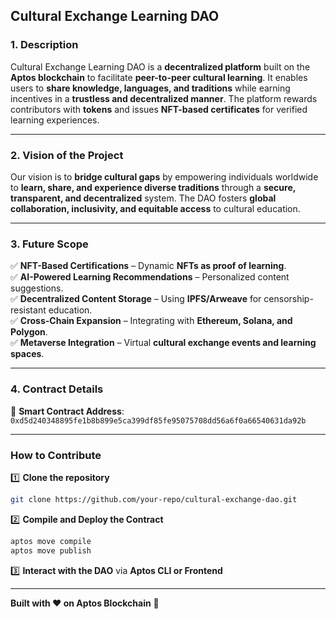 ## **Cultural Exchange Learning DAO**  

### **1. Description**  
Cultural Exchange Learning DAO is a **decentralized platform** built on the **Aptos blockchain** to facilitate **peer-to-peer cultural learning**. It enables users to **share knowledge, languages, and traditions** while earning incentives in a **trustless and decentralized manner**. The platform rewards contributors with **tokens** and issues **NFT-based certificates** for verified learning experiences.  

---

### **2. Vision of the Project**  
Our vision is to **bridge cultural gaps** by empowering individuals worldwide to **learn, share, and experience diverse traditions** through a **secure, transparent, and decentralized** system. The DAO fosters **global collaboration, inclusivity, and equitable access** to cultural education.  

---

### **3. Future Scope**  
✅ **NFT-Based Certifications** – Dynamic **NFTs as proof of learning**.  
✅ **AI-Powered Learning Recommendations** – Personalized content suggestions.  
✅ **Decentralized Content Storage** – Using **IPFS/Arweave** for censorship-resistant education.  
✅ **Cross-Chain Expansion** – Integrating with **Ethereum, Solana, and Polygon**.  
✅ **Metaverse Integration** – Virtual **cultural exchange events and learning spaces**.  

---

### **4. Contract Details**  
📜 **Smart Contract Address**: `0xd5d240348895fe1b8b899e5ca399df85fe95075708dd56a6f0a66540631da92b`  

---

### **How to Contribute**  
1️⃣ **Clone the repository**  
```sh
git clone https://github.com/your-repo/cultural-exchange-dao.git
```  
2️⃣ **Compile and Deploy the Contract**  
```sh
aptos move compile
aptos move publish
```  
3️⃣ **Interact with the DAO** via **Aptos CLI or Frontend**  

---

**Built with ❤️ on Aptos Blockchain** 🚀
